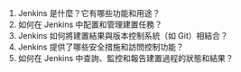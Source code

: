 1. Jenkins 是什麼？它有哪些功能和用途？
2. 如何在 Jenkins 中配置和管理建置任務？
3. Jenkins 如何將建置結果與版本控制系統（如 Git）相結合？
4. Jenkins 提供了哪些安全措施和訪問控制功能？
5. 如何在 Jenkins 中查詢、監控和報告建置過程的狀態和結果？